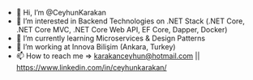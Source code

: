 - 👋 Hi, I’m @CeyhunKarakan
- 👀 I’m interested in Backend Technologies on .NET Stack (.NET Core, .NET Core MVC, .NET Core Web API, EF Core, Dapper, Docker)
- 🌱 I’m currently learning Microservices & Design Patterns
- 💞️ I’m working at Innova Bilişim (Ankara, Turkey)
- 📫 How to reach me => karakanceyhun@hotmail.com || https://www.linkedin.com/in/ceyhunkarakan/

<!---
CeyhunKarakan/CeyhunKarakan is a ✨ special ✨ repository because its `README.md` (this file) appears on your GitHub profile.
You can click the Preview link to take a look at your changes.
--->

